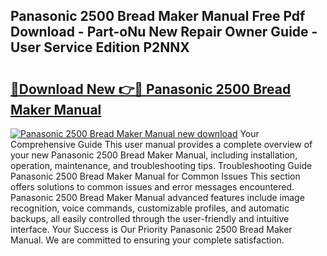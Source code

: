 ## Panasonic 2500 Bread Maker Manual Free Pdf Download - Part-oNu New Repair Owner Guide - User Service Edition P2NNX

# <h2><a href="http://cf17997.oget.top/?id=Panasonic+2500+Bread+Maker+Manual">🔗Download New 👉🔴 Panasonic 2500 Bread Maker Manual</a></h2>

[![Panasonic 2500 Bread Maker Manual new download](https://i.imgur.com/5g1atiW.png)](http://cf17997.oget.top/?id=Panasonic+2500+Bread+Maker+Manual)
Your Comprehensive Guide This user manual provides a complete overview of your new Panasonic 2500 Bread Maker Manual, including installation, operation, maintenance, and troubleshooting tips. Troubleshooting Guide Panasonic 2500 Bread Maker Manual for Common Issues This section offers solutions to common issues and error messages encountered. Panasonic 2500 Bread Maker Manual advanced features include image recognition, voice commands, customizable profiles, and automatic backups, all easily controlled through the user-friendly and intuitive interface. Your Success is Our Priority Panasonic 2500 Bread Maker Manual. We are committed to ensuring your complete satisfaction.
